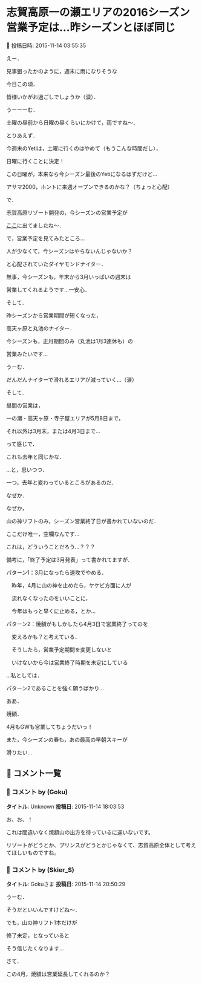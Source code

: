 # 志賀高原一の瀬エリアの2016シーズン営業予定は…昨シーズンとほぼ同じ

📅 投稿日時: 2015-11-14 03:55:35

えー．


見事狙ったかのように，週末に雨になりそうな


今日この頃．


皆様いかがお過ごしでしょうか（涙）．





うーーーむ．


土曜の昼前から日曜の昼くらいにかけて，雨ですね～．





とりあえず．


今週末のYetiは，土曜に行くのはやめて（もうこんな時間だし），


日曜に行くことに決定！


この日曜が，本来なら今シーズン最後のYetiになるはずだけど…


アサマ2000，ホントに来週オープンできるのかな？（ちょっと心配）





で．


志賀高原リゾート開発の，今シーズンの営業予定が


[ここ](http://www.shigakogen.co.jp/cms/wp-content/uploads/2015/11/2015-16%E5%BF%97%E8%B3%80%E9%AB%98%E5%8E%9F%E4%B8%AD%E5%A4%AE%E3%81%AE%E5%96%B6%E6%A5%AD%E4%BA%88%E5%AE%9A%E8%A1%A8.pdf)に出てましたね～．





で，営業予定を見てみたところ…


人が少なくて，今シーズンはやらないんじゃないか？


と心配されていたダイヤモンドナイター．


無事，今シーズンも，年末から3月いっぱいの週末は


営業してくれるようです…一安心．





そして．


昨シーズンから営業期間が短くなった，


高天ヶ原と丸池のナイター．


今シーズンも，正月期間のみ（丸池は1月3連休も）の


営業みたいです…


うーむ．


だんだんナイターで滑れるエリアが減っていく…（涙）





そして．


昼間の営業は，


一の瀬・高天ヶ原・寺子屋エリアが5月8日まで，


それ以外は3月末，または4月3日まで…


って感じで．


これも去年と同じかな．





…と，思いつつ．


一つ，去年と変わっているところがあるのだ．


なぜか．


なぜか，


山の神リフトのみ，シーズン営業終了日が書かれていないのだ．


ここだけ唯一，空欄なんです…





これは，どういうことだろう…？？？


備考に，「終了予定は3月発表」って書かれてますが．





パターン1：3月になったら速攻でやめる．


　昨年，4月に山の神を止めたら，ヤケビ方面に人が


　流れなくなったのをいいことに，


　今年はもっと早くに止める，とか…





パターン2：焼額がもしかしたら4月3日で営業終了ってのを


　変えるかも？と考えている．


　そうしたら，営業予定期間を変更しないと


　いけないから今は営業終了時期を未定にしている





…私としては．


パターン2であることを強く願うばかり…





ああ．


焼額．


4月もGWも営業してちょうだいっ！


また，今シーズンの春も，あの最高の早朝スキーが


滑りたい…

## 💬 コメント一覧

### 💬 コメント by (Goku)
**タイトル**: Unknown
**投稿日**: 2015-11-14 18:03:53

お、お、！



これは間違いなく焼額山の出方を待っているに違いないです。



リゾートがどうとか、プリンスがどうとかじゃなくて、志賀高原全体として考えてほしいものですね。

### 💬 コメント by (Skier_S)
**タイトル**: Gokuさま
**投稿日**: 2015-11-14 20:50:29

うーむ．

そうだといいんですけどね～．

でも，山の神リフト1本だけが

修了未定，となっていると

そう信じたくなります…



さて．

この4月，焼額は営業延長してくれるのか？

